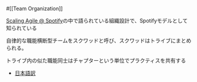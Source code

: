 #[[Team Organization]]

[Scaling Agile @ Spotify](https://blog.crisp.se/2012/11/14/henrikkniberg/scaling-agile-at-spotify)の中で語られている組織設計で、Spotifyモデルとして知られている

自律的な職能横断型チームをスクワッドと呼び、スクワッドはトライブにまとめられる。

トライブ内の似た職能同士はチャプターという単位でプラクティスを共有する

- [日本語訳](https://leantrenches.wordpress.com/2013/10/16/scaling-agile-at-spotify-ja/)